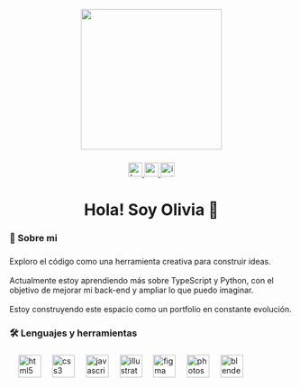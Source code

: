 <p align="center">
  <img src="https://media2.giphy.com/media/v1.Y2lkPTc5MGI3NjExOWpjNDBmMXhwZDV2aHYzZ3VrY3J5Z3VjYXowY214ajkyNmFveTh2ZSZlcD12MV9pbnRlcm5hbF9naWZfYnlfaWQmY3Q9cw/CkzMvcvwEhuIVVX56l/giphy.gif" width="250" />
</p>


###

<div align="center">
  <a href="[https://www.behance.net/oliviaetchega](https://www.behance.net/gallery/232958061/PORTFOLIO-Multimedia-Designer-2025)" target="_blank">
    <img src="https://img.shields.io/static/v1?message=Behance&logo=behance&label=&color=1769ff&logoColor=white&labelColor=&style=for-the-badge" height="25" alt="behance logo"  />
  </a>
  <a href="[www.youtube.com/@estrella-r9e?si=KuIqUkyfIQzZ1p1H&fbclid=PAZXh0bgNhZW0CMTEAAadj8ChXFvpPNvJs9GsVCxn4sxi_91PBG7S4XSocy-mn6LgCXrOAiU6a_3xXGg_aem_QRv6SxTgQ-clFx38MMKE8A](https://www.youtube.com/@ESTRELLA-r9e)" target="_blank">
    <img src="https://img.shields.io/static/v1?message=Youtube&logo=youtube&label=&color=FF0000&logoColor=white&labelColor=&style=for-the-badge" height="25" alt="youtube logo"  />
  </a>
  <a href="https://www.instagram.com/estreiia_/" target="_blank">
    <img src="https://img.shields.io/static/v1?message=Instagram&logo=instagram&label=&color=E4405F&logoColor=white&labelColor=&style=for-the-badge" height="25" alt="instagram logo"  />
  </a>
</div>

###

<h1 align="center">Hola! Soy Olivia 🌟</h1>

###

<h3 align="left">📌  Sobre mi</h3>

###

<p align="left">Exploro el código como una herramienta creativa para construir ideas.<br><br>Actualmente estoy aprendiendo más sobre TypeScript y Python, con el objetivo de mejorar mi back-end y ampliar lo que puedo imaginar.<br><br>Estoy construyendo este espacio como un portfolio en constante evolución.<br>

###

<h3 align="left">🛠 Lenguajes y herramientas</h3>

###

<div align="left">
  <img width="12" />
  <img src="https://cdn.jsdelivr.net/gh/devicons/devicon/icons/html5/html5-original.svg" height="40" alt="html5 logo"  />
  <img width="12" />
  <img src="https://cdn.jsdelivr.net/gh/devicons/devicon/icons/css3/css3-original.svg" height="40" alt="css3 logo"  />
  <img width="12" />
  <img src="https://cdn.jsdelivr.net/gh/devicons/devicon/icons/javascript/javascript-original.svg" height="40" alt="javascript logo"  />
  <img width="12" />
  <img src="https://cdn.jsdelivr.net/gh/devicons/devicon/icons/illustrator/illustrator-plain.svg" height="40" alt="illustrator logo"  />
  <img width="12" />
  <img src="https://cdn.jsdelivr.net/gh/devicons/devicon/icons/figma/figma-original.svg" height="40" alt="figma logo"  />
  <img width="12" />
  <img src="https://cdn.jsdelivr.net/gh/devicons/devicon/icons/photoshop/photoshop-plain.svg" height="40" alt="photoshop logo"  />
  <img width="12" />
  <img src="https://cdn.jsdelivr.net/gh/devicons/devicon/icons/blender/blender-original.svg" height="40" alt="blender logo"  />
</div>

###

